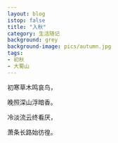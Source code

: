```yaml
---
layout: blog
istop: false
title: "入秋"
category: 生活随记
background: grey
background-image: pics/autumn.jpg
tags:
- 初秋
- 大蜀山
---
```


初寒草木鸣哀鸟，

晚照深山浮暗香。

冷淡流云终看厌，

萧条长路始彷徨。


